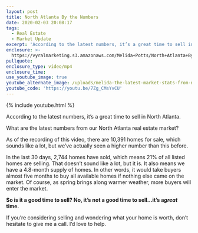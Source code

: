 ```yaml
---
layout: post
title: North Atlanta By the Numbers
date: 2020-02-03 20:08:17
tags:
  - Real Estate
  - Market Update
excerpt: 'According to the latest numbers, it’s a great time to sell in North Atlanta.'
enclosure: >-
  https://vyralmarketing.s3.amazonaws.com/Melida+Potts/North+Atlanta+By+the+Numbers.mp4
pullquote:
enclosure_type: video/mp4
enclosure_time:
use_youtube_image: true
youtube_alternate_image: /uploads/melida-the-latest-market-stats-from-north-atlanta-youtube.jpg
youtube_code: 'https://youtu.be/7Zg_CMsYvCU'
---
```


{% include youtube.html %}

According to the latest numbers, it’s a great time to sell in North Atlanta.

What are the latest numbers from our North Atlanta real estate market?

As of the recording of this video, there are 10,391 homes for sale, which sounds like a lot, but we’ve actually seen a higher number than this before.&nbsp;

In the last 30 days, 2,744 homes have sold, which means 21% of all listed homes are selling. That doesn’t sound like a lot, but it is. It also means we have a 4.8-month supply of homes. In other words, it would take buyers almost five months to buy all available homes if nothing else came on the market. Of course, as spring brings along warmer weather, more buyers will enter the market.&nbsp;

**So is it a good time to sell? No, it’s not a good time to sell…it’s a*****great*** **time.**&nbsp;

If you’re considering selling and wondering what your home is worth, don’t hesitate to give me a call. I’d love to help.